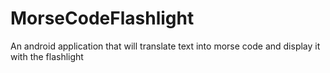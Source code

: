 # MorseCodeFlashlight
 An android application that will translate text into morse code and display it with the flashlight
